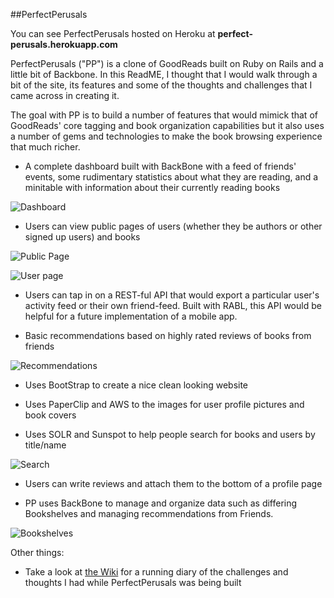 ##PerfectPerusals 

You can see PerfectPerusals hosted on Heroku at **perfect-perusals.herokuapp.com**

PerfectPerusals ("PP") is a clone of GoodReads built on Ruby on Rails and a little bit of Backbone. In this ReadME, I thought that I would walk through a bit of the site, its features and some of the thoughts and challenges that I came across in creating it. 

The goal with PP is to build a number of features that would mimick that of GoodReads' core tagging and book organization capabilities but it also uses a number of gems and technologies to make the book browsing experience that much richer. 

* A complete dashboard built with BackBone with a feed of friends' events, some rudimentary statistics about what they are reading, and a minitable with information about their currently reading books 

![Dashboard](https://raw.github.com/jonathanstyu/perfect-perusals/master/Readingapp-home.png)

* Users can view public pages of users (whether they be authors or other signed up users) and books 

![Public Page](https://raw.github.com/jonathanstyu/perfect-perusals/master/Readingapp-Viewbook.png)

![User page](https://raw.github.com/jonathanstyu/perfect-perusals/master/Readingapp-UserProfile.png)

* Users can tap in on a REST-ful API that would export a particular user's activity feed or their own friend-feed. Built with RABL, this API would be helpful for a future implementation of a mobile app. 

* Basic recommendations based on highly rated reviews of books from friends 

![Recommendations](https://raw.github.com/jonathanstyu/perfect-perusals/master/Readingapp-RecentRecommendations.png)

* Uses BootStrap to create a nice clean looking website

* Uses PaperClip and AWS to the images for user profile pictures and book covers

* Uses SOLR and Sunspot to help people search for books and users by title/name

![Search](https://raw.github.com/jonathanstyu/perfect-perusals/master/Readingapp-search.png)

* Users can write reviews and attach them to the bottom of a profile page 

* PP uses BackBone to manage and organize data such as differing Bookshelves and managing recommendations from Friends. 

![Bookshelves](https://raw.github.com/jonathanstyu/perfect-perusals/master/bookshelves.gif)

Other things: 

* Take a look at [the Wiki](https://github.com/jonathanstyu/perfect-perusals/wiki/_pages) for a running diary of the challenges and thoughts I had while PerfectPerusals was being built 